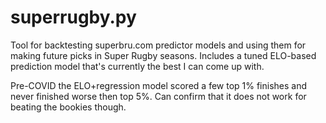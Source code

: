 # superrugby.py

Tool for backtesting superbru.com predictor models and using them for making future picks in Super Rugby seasons. Includes a tuned ELO-based prediction model that's currently the best I can come up with. 

Pre-COVID the ELO+regression model scored a few top 1% finishes and never finished worse then top 5%.
Can confirm that it does not work for beating the bookies though.
